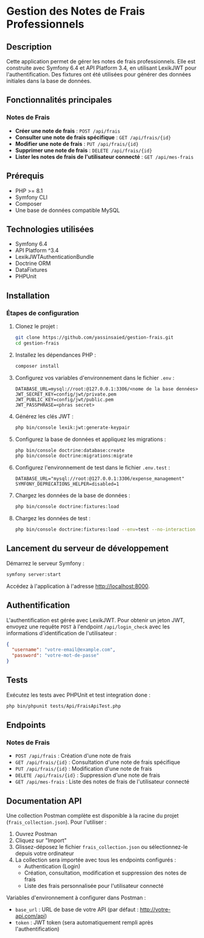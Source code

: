 # Gestion des Notes de Frais Professionnels

## Description

Cette application permet de gérer les notes de frais professionnels. Elle est construite avec Symfony 6.4 et API Platform 3.4, en utilisant LexikJWT pour l'authentification. Des fixtures ont été utilisées pour générer des données initiales dans la base de données.

## Fonctionnalités principales

### Notes de Frais

- **Créer une note de frais** : `POST /api/frais`
- **Consulter une note de frais spécifique** : `GET /api/frais/{id}`
- **Modifier une note de frais** : `PUT /api/frais/{id}`
- **Supprimer une note de frais** : `DELETE /api/frais/{id}`
- **Lister les notes de frais de l'utilisateur connecté** : `GET /api/mes-frais`

## Prérequis

- PHP >= 8.1
- Symfony CLI
- Composer
- Une base de données compatible MySQL

## Technologies utilisées

- Symfony 6.4
- API Platform ^3.4
- LexikJWTAuthenticationBundle
- Doctrine ORM
- DataFixtures
- PHPUnit

## Installation

### Étapes de configuration

1. Clonez le projet :

   ```bash
   git clone https://github.com/yassinsaied/gestion-frais.git
   cd gestion-frais
   ```

2. Installez les dépendances PHP :

   ```bash
   composer install
   ```

3. Configurez vos variables d'environnement dans le fichier `.env` :

   ```dotenv
   DATABASE_URL=mysql://root:@127.0.0.1:3306/<nome de la base dennées>
   JWT_SECRET_KEY=config/jwt/private.pem
   JWT_PUBLIC_KEY=config/jwt/public.pem
   JWT_PASSPHRASE=<phras secret>
   ```

4. Générez les clés JWT :

   ```bash
   php bin/console lexik:jwt:generate-keypair
   ```

5. Configurez la base de données et appliquez les migrations :

   ```bash
   php bin/console doctrine:database:create
   php bin/console doctrine:migrations:migrate
   ```

6. Configurez l'environnement de test dans le fichier `.env.test` :

   ```dotenv
   DATABASE_URL="mysql://root:@127.0.0.1:3306/expense_management"
   SYMFONY_DEPRECATIONS_HELPER=disabled=1
   ```

7. Chargez les données de la base de données :

   ```bash
   php bin/console doctrine:fixtures:load
   ```

8. Chargez les données de test :
   ```bash
   php bin/console doctrine:fixtures:load --env=test --no-interaction
   ```

## Lancement du serveur de développement

Démarrez le serveur Symfony :

```bash
symfony server:start
```

Accédez à l'application à l'adresse [http://localhost:8000](http://localhost:8000).

## Authentification

L'authentification est gérée avec LexikJWT. Pour obtenir un jeton JWT, envoyez une requête `POST` à l'endpoint `/api/login_check` avec les informations d'identification de l'utilisateur :

```json
{
  "username": "votre-email@example.com",
  "password": "votre-mot-de-passe"
}
```

## Tests

Exécutez les tests avec PHPUnit et test integration done :

```bash
php bin/phpunit tests/Api/FraisApiTest.php
```

## Endpoints

### Notes de Frais

- `POST /api/frais` : Création d'une note de frais
- `GET /api/frais/{id}` : Consultation d'une note de frais spécifique
- `PUT /api/frais/{id}` : Modification d'une note de frais
- `DELETE /api/frais/{id}` : Suppression d'une note de frais
- `GET /api/mes-frais` : Liste des notes de frais de l'utilisateur connecté

## Documentation API

Une collection Postman complète est disponible à la racine du projet (`frais_collection.json`). Pour l'utiliser :

1. Ouvrez Postman
2. Cliquez sur "Import"
3. Glissez-déposez le fichier `frais_collection.json` ou sélectionnez-le depuis votre ordinateur
4. La collection sera importée avec tous les endpoints configurés :
   - Authentication (Login)
   - Création, consultation, modification et suppression des notes de frais
   - Liste des frais personnalisée pour l'utilisateur connecté

Variables d'environnement à configurer dans Postman :

- `base_url` : URL de base de votre API (par défaut : http://votre-api.com/api)
- `token` : JWT token (sera automatiquement rempli après l'authentification)
